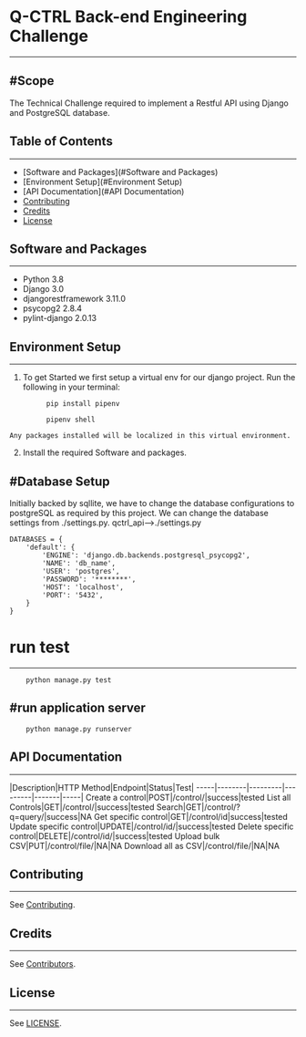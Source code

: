 # Q-CTRL Back-end Engineering Challenge
---

#Scope
---
The Technical Challenge required to implement a Restful API using Django and PostgreSQL database.

## Table of Contents
---
- [Software and Packages](#Software and Packages)
- [Environment Setup](#Environment Setup)
- [API Documentation](#API Documentation)
- [Contributing](#contributing)
- [Credits](#credits)
- [License](#license)

## Software and Packages
---
- Python 3.8
- Django 3.0
- djangorestframework 3.11.0
- psycopg2 2.8.4
- pylint-django 2.0.13

## Environment Setup
---
1. To get Started we first setup a virtual env for our django project. Run the following in your terminal:
```
         pip install pipenv
```
```
         pipenv shell
```
    Any packages installed will be localized in this virtual environment.

2. Install the required Software and packages.

#Database Setup
---
Initially backed by sqllite, we have to change the database configurations to postgreSQL as required by this project. 
We can change the database settings from ./settings.py. 
 qctrl_api-->./settings.py
```        
DATABASES = {
    'default': {
        'ENGINE': 'django.db.backends.postgresql_psycopg2',
        'NAME': 'db_name',
        'USER': 'postgres',
        'PASSWORD': '********',
        'HOST': 'localhost',
        'PORT': '5432',
    }
}
```

# run test
---
```
    python manage.py test
```
#run application server
---
```
    python manage.py runserver
```

## API Documentation
---
|Description|HTTP Method|Endpoint|Status|Test|
-----|--------|---------|---------|-------|-----|
Create a control|POST|/control/|success|tested
List all Controls|GET|/control/|success|tested
Search|GET|/control/?q=query/|success|NA
Get specific control|GET|/control/id|success|tested
Update specific control|UPDATE|/control/id/|success|tested
Delete specific control|DELETE|/control/id/|success|tested
Upload bulk CSV|PUT|/control/file/|NA|NA
Download all as CSV|/control/file/|NA|NA

## Contributing
---
See [Contributing](https://github.com/qctrl/.github/blob/master/CONTRIBUTING.md).

## Credits
---
See [Contributors](https://github.com/qctrl/back-end-challenge/graphs/contributors).

## License
---
See [LICENSE](LICENSE).
